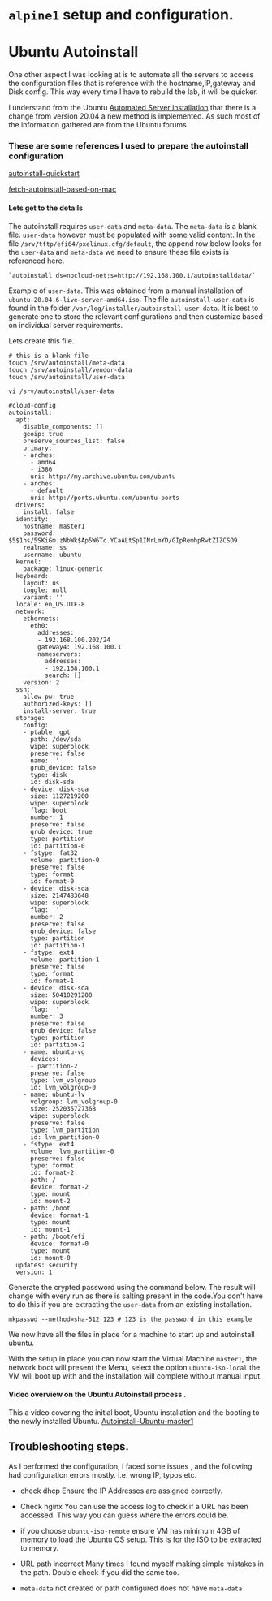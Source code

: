 # `alpine1` setup and configuration.

# Ubuntu Autoinstall 

One other aspect I was looking at is to automate all the servers to access the configuration files that is reference with the hostname,IP,gateway and Disk config.
This way every time I have to rebuild the lab, it will be quicker. 

I understand from the Ubuntu [Automated Server installation](https://ubuntu.com/server/docs/install/autoinstall) that there is a change from version 20.04 a new method is implemented. As such most of the information gathered are from the Ubuntu forums.

### These are some references I used to prepare the autoinstall configuration
[autoinstall-quickstart](https://ubuntu.com/server/docs/install/autoinstall-quickstart)

[fetch-autoinstall-based-on-mac](https://askubuntu.com/questions/1290624/fetch-autoinstall-based-on-mac)

#### Lets get to the details

The autoinstall  requires `user-data` and `meta-data`. The `meta-data` is a blank file. 
`user-data` however must be populated with some valid content.
In the file `/srv/tftp/efi64/pxelinux.cfg/default`, the append row below looks for the `user-data` and `meta-data` we need to ensure these file exists is referenced here.
```
`autoinstall ds=nocloud-net;s=http://192.168.100.1/autoinstalldata/`
```
Example of `user-data`. This was obtained from a manual installation of `ubuntu-20.04.6-live-server-amd64.iso`.
The file `autoinstall-user-data` is found in the folder `/var/log/installer/autoinstall-user-data`.
It is best to generate one to store the relevant configurations and then customize based on individual server requirements.

Lets create this file.

```
# this is a blank file
touch /srv/autoinstall/meta-data
touch /srv/autoinstall/vendor-data
touch /srv/autoinstall/user-data

vi /srv/autoinstall/user-data

#cloud-config
autoinstall:
  apt:
    disable_components: []
    geoip: true
    preserve_sources_list: false
    primary:
    - arches:
      - amd64
      - i386
      uri: http://my.archive.ubuntu.com/ubuntu
    - arches:
      - default
      uri: http://ports.ubuntu.com/ubuntu-ports
  drivers:
    install: false
  identity:
    hostname: master1
    password: $5$1hs/5SKiGm.zNbWk$Ap5W6Tc.YCaALtSp1INrLmYD/GIpRemhpRwtZIZCSO9
    realname: ss
    username: ubuntu
  kernel:
    package: linux-generic
  keyboard:
    layout: us
    toggle: null
    variant: ''
  locale: en_US.UTF-8
  network:
    ethernets:
      eth0:
        addresses:
        - 192.168.100.202/24
        gateway4: 192.168.100.1
        nameservers:
          addresses:
          - 192.168.100.1
          search: []
    version: 2
  ssh:
    allow-pw: true
    authorized-keys: []
    install-server: true
  storage:
    config:
    - ptable: gpt
      path: /dev/sda
      wipe: superblock
      preserve: false
      name: ''
      grub_device: false
      type: disk
      id: disk-sda
    - device: disk-sda
      size: 1127219200
      wipe: superblock
      flag: boot
      number: 1
      preserve: false
      grub_device: true
      type: partition
      id: partition-0
    - fstype: fat32
      volume: partition-0
      preserve: false
      type: format
      id: format-0
    - device: disk-sda
      size: 2147483648
      wipe: superblock
      flag: ''
      number: 2
      preserve: false
      grub_device: false
      type: partition
      id: partition-1
    - fstype: ext4
      volume: partition-1
      preserve: false
      type: format
      id: format-1
    - device: disk-sda
      size: 50410291200
      wipe: superblock
      flag: ''
      number: 3
      preserve: false
      grub_device: false
      type: partition
      id: partition-2
    - name: ubuntu-vg
      devices:
      - partition-2
      preserve: false
      type: lvm_volgroup
      id: lvm_volgroup-0
    - name: ubuntu-lv
      volgroup: lvm_volgroup-0
      size: 25203572736B
      wipe: superblock
      preserve: false
      type: lvm_partition
      id: lvm_partition-0
    - fstype: ext4
      volume: lvm_partition-0
      preserve: false
      type: format
      id: format-2
    - path: /
      device: format-2
      type: mount
      id: mount-2
    - path: /boot
      device: format-1
      type: mount
      id: mount-1
    - path: /boot/efi
      device: format-0
      type: mount
      id: mount-0
  updates: security
  version: 1

```

Generate the crypted password using the command below. The result will change with every run as there is salting present in the code.You don't have to do this if you are extracting the `user-data` from an existing installation.

```
mkpasswd --method=sha-512 123 # 123 is the password in this example

```
 
 We now have all the files in place for a machine to start up and autoinstall ubuntu.

With the setup in place you can now start the Virtual Machine `master1`, the network boot will present the Menu, select the option `ubuntu-iso-local` the VM will boot up with and the installation will complete without manual input.

#### Video overview on the Ubuntu Autoinstall process .
This a video covering the initial boot, Ubuntu installation and the booting to the newly installed Ubuntu.
[Autoinstall-Ubuntu-master1](https://clipchamp.com/watch/5HU0H7YUsnU)

## Troubleshooting steps.
 As I performed the configuration, I faced some issues , and the following had configuration errors mostly. i.e. wrong IP, typos etc.

 - check dhcp
 Ensure the IP Addresses are assigned correctly.
 - Check nginx
 You can use the access log to check if a URL has been accessed. This way you can guess where the errors could be.

 - if you choose `ubuntu-iso-remote` ensure VM has minimum 4GB of memory to load the Ubuntu OS setup. This is for the ISO to be extracted to memory.
- URL path incorrect
Many times I found myself making simple mistakes in the path. Double check if you did the same too.
- `meta-data` not created or path configured does not have `meta-data`


